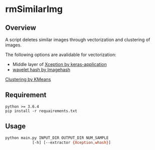 # rmSimilarImg


## Overview

A script deletes similar images through vectorization and clustering of images.

The following options are avalidable for vectorization:

- Middle layer of [Xception by keras-application](https://keras.io/ja/applications/#xception)
- [wavelet hash by Imagehash](https://github.com/JohannesBuchner/imagehash)

[Clustering by KMeans](https://scikit-learn.org/stable/modules/generated/sklearn.cluster.KMeans.html)

## Requirement
```
python >= 3.6.4
pip install -r requairements.txt
```

## Usage
```sh
python main.py INPUT_DIR OUTPUT_DIR NUM_SAMPLE 
            [-h] [--extractor {Xception,whash}]
```
